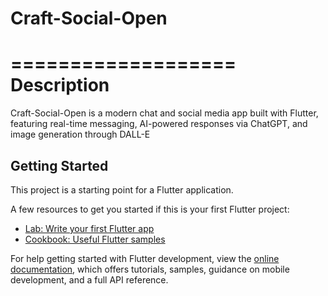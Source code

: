 
# Craft-Social-Open
===================
Description 
==
Craft-Social-Open is a modern chat and social media app built with Flutter, featuring real-time messaging, AI-powered responses via ChatGPT, and image generation through DALL-E 

## Getting Started

This project is a starting point for a Flutter application.

A few resources to get you started if this is your first Flutter project:

- [Lab: Write your first Flutter app](https://docs.flutter.dev/get-started/codelab)
- [Cookbook: Useful Flutter samples](https://docs.flutter.dev/cookbook)

For help getting started with Flutter development, view the
[online documentation](https://docs.flutter.dev/), which offers tutorials,
samples, guidance on mobile development, and a full API reference.
